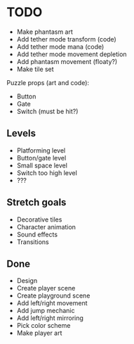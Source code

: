 # TODO

- Make phantasm art
- Add tether mode transform (code)
- Add tether mode mana (code)
- Add tether mode movement depletion
- Add phantasm movement (floaty?)
- Make tile set

Puzzle props (art and code):
- Button
- Gate
- Switch (must be hit?)

## Levels

- Platforming level
- Button/gate level
- Small space level
- Switch too high level
- ???

## Stretch goals

- Decorative tiles
- Character animation
- Sound effects
- Transitions

## Done

- Design
- Create player scene
- Create playground scene
- Add left/right movement
- Add jump mechanic
- Add left/right mirroring
- Pick color scheme
- Make player art
